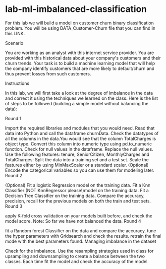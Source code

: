 # lab-ml-imbalanced-classification

For this lab we will build a model on customer churn binary classification problem. You will be using DATA_Customer-Churn file that you can find in this LINK.

Scenario

You are working as an analyst with this internet service provider. You are provided with this historical data about your company's customers and their churn trends. Your task is to build a machine learning model that will help the company identify customers that are more likely to default/churn and thus prevent losses from such customers.

Instructions

In this lab, we will first take a look at the degree of imbalance in the data and correct it using the techniques we learned on the class. Here is the list of steps to be followed (building a simple model without balancing the data):

Round 1

 Import the required libraries and modules that you would need.
Read that data into Python and call the dataframe churnData.
Check the datatypes of all the columns in the data.You would see that the column TotalCharges is object type. Convert this column into numeric type using pd.to_numeric function.
Check for null values in the dataframe. Replace the null values.
Use the following features: tenure, SeniorCitizen, MonthlyCharges and TotalCharges:
Split the data into a training set and a test set.
Scale the features either by using MinMaxScaler or a standard scaler.
(Optional) Encode the categorical variables so you can use them for modeling later.
Round 2

(Optional) Fit a logistic Regression model on the training data.
Fit a Knn Classifier (NOT KnnRegressor please!)model on the training data.
Fit a Decision Tree Classifier on the training data.
Compare the accuracy, precision, recall for the previous models on both the train and test sets.
Round 3

apply K-fold cross validation on your models built before,  and check the model score. Note: So far we have not balanced the data.
Round 4

fit a Random forest Classifier on the data and compare the accuracy.
tune the hyper parameters with Gridsearch and check the results. retrain the final mode with the best parameters found.
Managing imbalance in the dataset

Check for the imbalance.
Use the resampling strategies used in class for upsampling and downsampling to create a balance between the two classes.
Each time fit the model and check the accuracy of the model.
